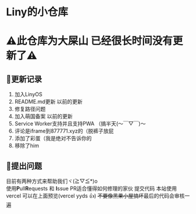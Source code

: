 # Liny的小仓库  
# ⚠此仓库为大屎山 已经很长时间没有更新了⚠
## 🌵更新记录
 1. 加入LinyOS
 2. README.md更新
以前的更新
 1. 修复路径问题
 2. 加入萌国备案
以前的更新
 1. Service Worker支持并且支持PWA （搞半天(～￣▽￣)～
 2. 评论是iframe到877771.xyz的（脱裤子放屁
 3. 添加了彩蛋（我是绝对不告诉你的
 4. 移除了him
## 💁提出问题
目前有两种方式来帮助我们ヾ(≧▽≦*)o  
使用**P**ull**R**equests 和 **I**ssue
PR适合懂得如何修理的家伙 提交代码 本站使用vercel 可以在上面预览(vercel yyds 👍) ~~不要像黑果小屋搞坏~~最后的代码会审核一遍  





